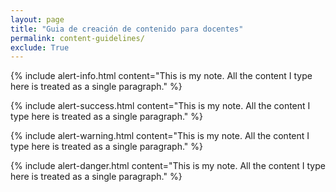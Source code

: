 ```yaml
--- 
layout: page
title: "Guia de creación de contenido para docentes"
permalink: content-guidelines/
exclude: True
---
```


{% include alert-info.html content="This is my note. All the content I type here is treated as a single paragraph." %}

{% include alert-success.html content="This is my note. All the content I type here is treated as a single paragraph." %}

{% include alert-warning.html content="This is my note. All the content I type here is treated as a single paragraph." %}

{% include alert-danger.html content="This is my note. All the content I type here is treated as a single paragraph." %}

